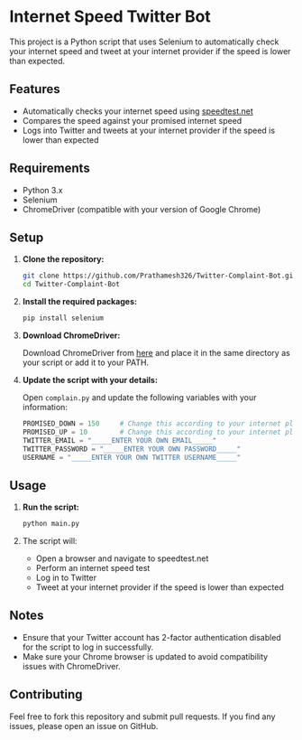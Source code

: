 # Internet Speed Twitter Bot

This project is a Python script that uses Selenium to automatically check your internet speed and tweet at your internet provider if the speed is lower than expected. 

## Features

- Automatically checks your internet speed using [speedtest.net](https://www.speedtest.net)
- Compares the speed against your promised internet speed
- Logs into Twitter and tweets at your internet provider if the speed is lower than expected

## Requirements

- Python 3.x
- Selenium
- ChromeDriver (compatible with your version of Google Chrome)

## Setup

1. **Clone the repository:**

    ```sh
    git clone https://github.com/Prathamesh326/Twitter-Complaint-Bot.git
    cd Twitter-Complaint-Bot
    ```

2. **Install the required packages:**

    ```sh
    pip install selenium
    ```

3. **Download ChromeDriver:**

    Download ChromeDriver from [here](https://sites.google.com/a/chromium.org/chromedriver/downloads) and place it in the same directory as your script or add it to your PATH.

4. **Update the script with your details:**

    Open `complain.py` and update the following variables with your information:

    ```python
    PROMISED_DOWN = 150     # Change this according to your internet plan
    PROMISED_UP = 10        # Change this according to your internet plan
    TWITTER_EMAIL = "_____ENTER YOUR OWN EMAIL_____"
    TWITTER_PASSWORD = "_____ENTER YOUR OWN PASSWORD_____"
    USERNAME = "_____ENTER YOUR OWN TWITTER USERNAME_____"
    ```

## Usage

1. **Run the script:**

    ```sh
    python main.py
    ```

2. The script will:
   - Open a browser and navigate to speedtest.net
   - Perform an internet speed test
   - Log in to Twitter
   - Tweet at your internet provider if the speed is lower than expected

## Notes

- Ensure that your Twitter account has 2-factor authentication disabled for the script to log in successfully.
- Make sure your Chrome browser is updated to avoid compatibility issues with ChromeDriver.

## Contributing

Feel free to fork this repository and submit pull requests. If you find any issues, please open an issue on GitHub.
